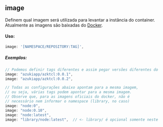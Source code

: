 ## image

Definem qual imagem será utilizada para levantar a instância do container. Atualmente as imagens são baixadas do [Docker](https://registry.hub.docker.com).

#### Uso:
```js
image: '[NAMESPACE/REPOSITORY:TAG]',
```

##### Exemplos:

```js
// Podemos definir tags diferentes e assim pegar versões diferentes do repositório [Azktcl](https://registry.hub.docker.com/u/azukiapp/azktcl/)
image: "azukiapp/azktcl:0.0.1",
image: "azukiapp/azktcl:0.0.2",

// Todas as configurações abaixo apontam para a mesma imagem,
// ou seja, várias tags podem apontar para a mesma imagem.
// Observe que, para as imagens oficiais do docker, não é
// necessário nem informar o namespace (library, no caso)
image: "node:0",
image: "node:0.10",
image: "node:latest",
image: "library/node:latest",  // <- library/ é opcional somente neste caso
```

